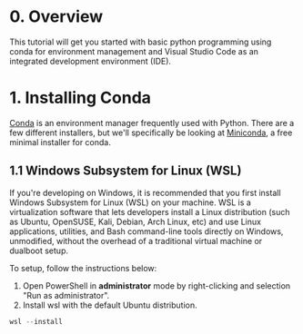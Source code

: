 # 0. Overview

This tutorial will get you started with basic python programming using conda for environment management and Visual Studio Code as an integrated development environment (IDE).

# 1. Installing Conda

[Conda](https://conda.io/projects/conda/en/latest/index.html) is an environment manager frequently used with Python. There are a few different installers, but we'll specifically be looking at [Miniconda](https://docs.anaconda.com/miniconda/), a free minimal installer for conda.

## 1.1 Windows Subsystem for Linux (WSL)

If you're developing on Windows, it is recommended that you first install Windows Subsystem for Linux (WSL) on your machine. WSL is a virtualization software that lets developers install a Linux distribution (such as Ubuntu, OpenSUSE, Kali, Debian, Arch Linux, etc) and use Linux applications, utilities, and Bash command-line tools directly on Windows, unmodified, without the overhead of a traditional virtual machine or dualboot setup.

To setup, follow the instructions below:

1. Open PowerShell in **administrator** mode by right-clicking and selection "Run as administrator".
2. Install wsl with the default Ubuntu distribution.
``` powershell
wsl --install
```